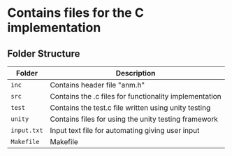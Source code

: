 # Contains files for the C implementation

## Folder Structure
| Folder    | Description  |
|----------|-------------------|
| `inc` | Contains header file "anm.h" |
| `src`     | Contains the .c files for functionality implementation |
| `test`   | Contains the test.c file written using unity testing |
| `unity` | Contains files for using the unity testing framework |
| `input.txt` | Input text file for automating giving user input |
| `Makefile`  | Makefile |

